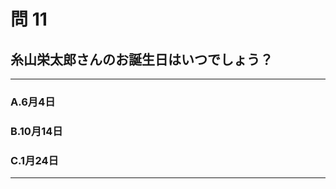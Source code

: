 # 問	11
## 糸山栄太郎さんのお誕生日はいつでしょう？

---

### A.6月4日
### B.10月14日
### C.1月24日

<p id=answer style="Display:none;">答えは、Aの6月4日です</p>

---
